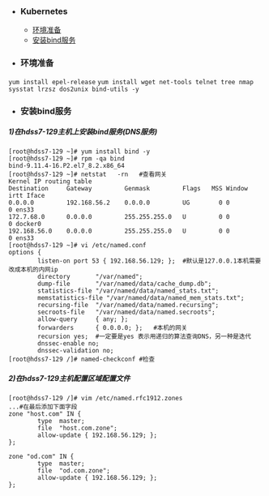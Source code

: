 ﻿+ ### Kubernetes
    + [环境准备](#环境准备)
    + [安装bind服务](#安装bind服务)
+ ### 环境准备
`yum install epel-release` 
`yum install wget net-tools telnet tree nmap sysstat lrzsz dos2unix bind-utils -y`  
+ ### 安装bind服务
##### 1)在hdss7-129主机上安装bind服务(DNS服务)
```
[root@hdss7-129 ~]# yum install bind -y
[root@hdss7-129 ~]# rpm -qa bind
bind-9.11.4-16.P2.el7_8.2.x86_64
[root@hdss7-129 ~]# netstat   -rn   #查看网关
Kernel IP routing table
Destination     Gateway         Genmask         Flags   MSS Window  irtt Iface
0.0.0.0         192.168.56.2    0.0.0.0         UG        0 0          0 ens33
172.7.68.0      0.0.0.0         255.255.255.0   U         0 0          0 docker0
192.168.56.0    0.0.0.0         255.255.255.0   U         0 0          0 ens33
[root@hdss7-129 ~]# vi /etc/named.conf
options {
        listen-on port 53 { 192.168.56.129; };	#默认是127.0.0.1本机需要改成本机的内网ip
        directory       "/var/named";
        dump-file       "/var/named/data/cache_dump.db";
        statistics-file "/var/named/data/named_stats.txt";
        memstatistics-file "/var/named/data/named_mem_stats.txt";
        recursing-file  "/var/named/data/named.recursing";
        secroots-file   "/var/named/data/named.secroots";
        allow-query     { any; };
        forwarders      { 0.0.0.0; };	#本机的网关
        recursion yes;	#一定要是yes 表示用递归的算法查询DNS，另一种是迭代
        dnssec-enable no;
        dnssec-validation no;
[root@hdss7-129 /]# named-checkconf	#检查
```
##### 2)在hdss7-129主机配置区域配置文件
```
[root@hdss7-129 /]# vim /etc/named.rfc1912.zones
...#在最后添加下面字段
zone "host.com" IN {
        type  master;
        file  "host.com.zone";
        allow-update { 192.168.56.129; };
};

zone "od.com" IN {
        type  master;
        file  "od.com.zone";
        allow-update { 192.168.56.129; };
};
```